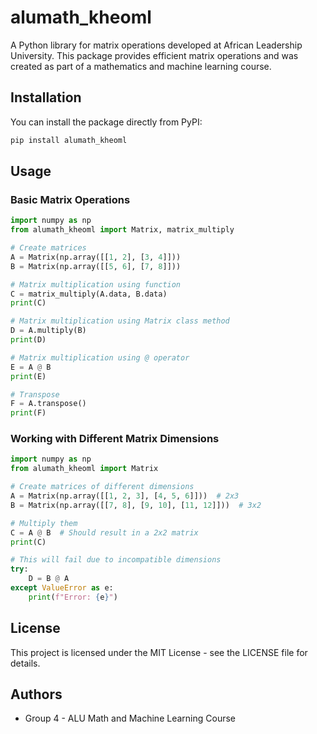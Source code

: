# alumath_kheoml

A Python library for matrix operations developed at African Leadership University. This package provides efficient matrix operations and was created as part of a mathematics and machine learning course.

## Installation

You can install the package directly from PyPI:

```bash
pip install alumath_kheoml
```

## Usage

### Basic Matrix Operations

```python
import numpy as np
from alumath_kheoml import Matrix, matrix_multiply

# Create matrices
A = Matrix(np.array([[1, 2], [3, 4]]))
B = Matrix(np.array([[5, 6], [7, 8]]))

# Matrix multiplication using function
C = matrix_multiply(A.data, B.data)
print(C)

# Matrix multiplication using Matrix class method
D = A.multiply(B)
print(D)

# Matrix multiplication using @ operator
E = A @ B
print(E)

# Transpose
F = A.transpose()
print(F)
```

### Working with Different Matrix Dimensions

```python
import numpy as np
from alumath_kheoml import Matrix

# Create matrices of different dimensions
A = Matrix(np.array([[1, 2, 3], [4, 5, 6]]))  # 2x3
B = Matrix(np.array([[7, 8], [9, 10], [11, 12]]))  # 3x2

# Multiply them
C = A @ B  # Should result in a 2x2 matrix
print(C)

# This will fail due to incompatible dimensions
try:
    D = B @ A
except ValueError as e:
    print(f"Error: {e}")
```

## License

This project is licensed under the MIT License - see the LICENSE file for details.

## Authors

- Group 4 - ALU Math and Machine Learning Course
